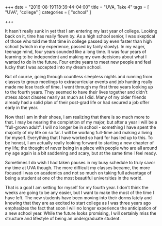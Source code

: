 +++
date = "2016-08-19T18:39:44-04:00"
title = "UVA, Take 4"
tags = [ "UVA", "college" ]
categories = [ "school" ]

+++

It hasn't really sunk in yet that I am entering my last year of college. Looking back on it, time has really flown by. As a high school senior, I was skeptical of those who told me that time in college passed by even faster than high school (which in my experience, passed by fairly slowly). In my eager, teenage mind, four years sounded like a long time. It was four years of learning to be independent and making my own decisions about what I wanted to do in the future. Four entire years to meet new people and feel lucky that I was accepted into my dream school. 

But of course, going through countless sleepless nights and running from classes to group meetings to extracurricular events and job hunting really made me lose track of time. I went through my first three years looking up to the fourth years. They seemed to have their lives together and didn't stress about classes nearly as much as I did. Many of my older friends already had a solid plan of their post-grad life or had secured a job offer early in the year. 

Now that I am in their shoes, I am realizing that there is so much more to that. I may be nearing the completion of my major, but after a year I will be a "full-grown adult". I will no longer be in school - something I have spent the majority of my life on so far. I will be working full-time and making a living for myself. Everything that I have worked so hard for has led up to this. To be honest, I am actually really looking forward to starting a new chapter of my life; the thought of never being in a place with people who are all around my age again is a bit saddening and scary, but at the same time I feel ready. 

Sometimes I do wish I had taken pauses in my busy schedule to truly savor my time at UVA though. The more difficult my classes became, the more focused I was on academics and not so much on taking full advantage of being a student at one of the most beautiful universities in the world. 

That is a goal I am setting for myself for my fourth year. I don't think the weeks are going to be any easier, but I want to make the most of the time I have left. The new students have been moving into their dorms lately and knowing that they are as excited to start college as I was three years ago emphasizes the fact that soon I will no longer experience the anticipation of a new school year. While the future looks promising, I will certainly miss the structure and lifestyle of being an undergraduate student. 